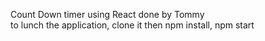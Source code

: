 Count Down timer using React done by Tommy <br>to lunch the application, clone it then npm install, npm start
